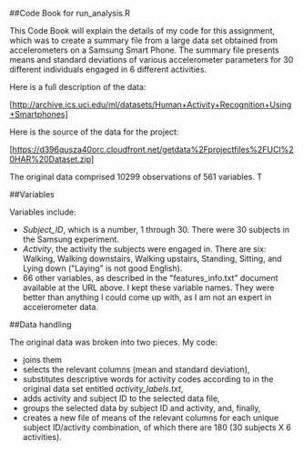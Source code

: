 ##Code Book for run_analysis.R

This Code Book will explain the details of my code for this assignment, which was to create a summary file from a large data set obtained from accelerometers on a Samsung Smart Phone. The summary file presents means and standard deviations of various accelerometer parameters for 30 different individuals engaged in 6 different activities.

Here is a full description of the data:

[http://archive.ics.uci.edu/ml/datasets/Human+Activity+Recognition+Using+Smartphones]

Here is the source of the data for the project:

[https://d396qusza40orc.cloudfront.net/getdata%2Fprojectfiles%2FUCI%20HAR%20Dataset.zip]

The original data comprised 10299 observations of 561 variables. T

##Variables

Variables include:
- *Subject_ID*, which is a number, 1 through 30. There were 30 subjects in the Samsung experiment.
- *Activity*, the activity the subjects were engaged in. There are six: Walking, Walking downstairs, Walking upstairs, Standing, Sitting, and Lying down ("Laying" is not good English).
- 66 other variables, as described in the "features_info.txt" document available at the URL above. I kept these variable names. They were better than anything I could come up with, as I am not an expert in accelerometer data.

##Data handling

The original data was broken into two pieces. My code:

- joins them
- selects the relevant columns (mean and standard deviation), 
- substitutes descriptive words for activity codes according to in the original data set entitled *activity_labels.txt*, 
- adds activity and subject ID to the selected data file, 
- groups the selected data by subject ID and activity, and, finally,
- creates a new file of means of the relevant columns for each unique subject ID/activity combination, of which there are 180 (30 subjects X 6 activities).